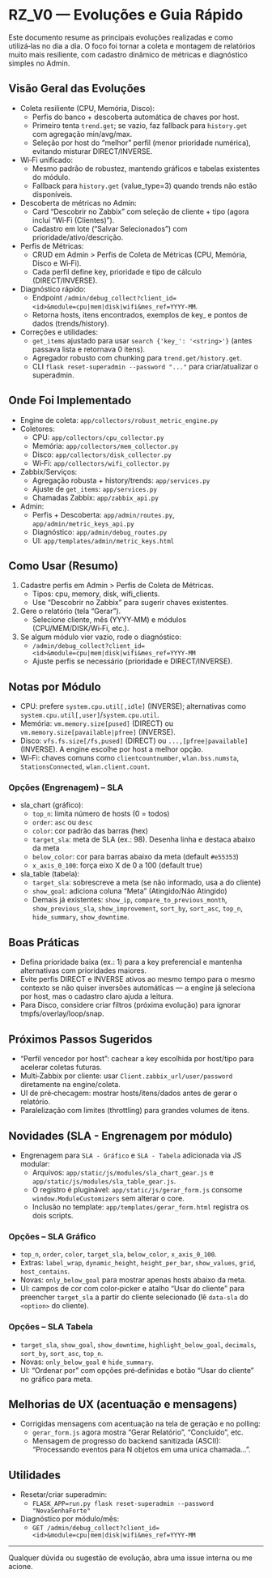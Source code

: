 # RZ_V0 — Evoluções e Guia Rápido

Este documento resume as principais evoluções realizadas e como utilizá‑las no dia a dia. O foco foi tornar a coleta e montagem de relatórios muito mais resiliente, com cadastro dinâmico de métricas e diagnóstico simples no Admin.

## Visão Geral das Evoluções
- Coleta resiliente (CPU, Memória, Disco):
  - Perfis do banco + descoberta automática de chaves por host.
  - Primeiro tenta `trend.get`; se vazio, faz fallback para `history.get` com agregação min/avg/max.
  - Seleção por host do “melhor” perfil (menor prioridade numérica), evitando misturar DIRECT/INVERSE.
- Wi‑Fi unificado:
  - Mesmo padrão de robustez, mantendo gráficos e tabelas existentes do módulo.
  - Fallback para `history.get` (value_type=3) quando trends não estão disponíveis.
- Descoberta de métricas no Admin:
  - Card “Descobrir no Zabbix” com seleção de cliente + tipo (agora inclui “Wi‑Fi (Clientes)”).
  - Cadastro em lote (“Salvar Selecionados”) com prioridade/ativo/descrição.
- Perfis de Métricas:
  - CRUD em Admin > Perfis de Coleta de Métricas (CPU, Memória, Disco e Wi‑Fi).
  - Cada perfil define key, prioridade e tipo de cálculo (DIRECT/INVERSE).
- Diagnóstico rápido:
  - Endpoint `/admin/debug_collect?client_id=<id>&module=cpu|mem|disk|wifi&mes_ref=YYYY-MM`.
  - Retorna hosts, itens encontrados, exemplos de key_ e pontos de dados (trends/history).
- Correções e utilidades:
  - `get_items` ajustado para usar `search {'key_': '<string>'}` (antes passava lista e retornava 0 itens).
  - Agregador robusto com chunking para `trend.get/history.get`.
  - CLI `flask reset-superadmin --password "..."` para criar/atualizar o superadmin.

## Onde Foi Implementado
- Engine de coleta: `app/collectors/robust_metric_engine.py`
- Coletores:
  - CPU: `app/collectors/cpu_collector.py`
  - Memória: `app/collectors/mem_collector.py`
  - Disco: `app/collectors/disk_collector.py`
  - Wi‑Fi: `app/collectors/wifi_collector.py`
- Zabbix/Serviços:
  - Agregação robusta + history/trends: `app/services.py`
  - Ajuste de `get_items`: `app/services.py`
  - Chamadas Zabbix: `app/zabbix_api.py`
- Admin:
  - Perfis + Descoberta: `app/admin/routes.py`, `app/admin/metric_keys_api.py`
  - Diagnóstico: `app/admin/debug_routes.py`
  - UI: `app/templates/admin/metric_keys.html`

## Como Usar (Resumo)
1) Cadastre perfis em Admin > Perfis de Coleta de Métricas.
   - Tipos: cpu, memory, disk, wifi_clients.
   - Use “Descobrir no Zabbix” para sugerir chaves existentes.
2) Gere o relatório (tela “Gerar”).
   - Selecione cliente, mês (YYYY‑MM) e módulos (CPU/MEM/DISK/Wi‑Fi, etc.).
3) Se algum módulo vier vazio, rode o diagnóstico:
   - `/admin/debug_collect?client_id=<id>&module=cpu|mem|disk|wifi&mes_ref=YYYY-MM`
   - Ajuste perfis se necessário (prioridade e DIRECT/INVERSE).

## Notas por Módulo
- CPU: prefere `system.cpu.util[,idle]` (INVERSE); alternativas como `system.cpu.util[,user]`/`system.cpu.util`.
- Memória: `vm.memory.size[pused]` (DIRECT) ou `vm.memory.size[pavailable|pfree]` (INVERSE).
- Disco: `vfs.fs.size[/fs,pused]` (DIRECT) ou `...,[pfree|pavailable]` (INVERSE). A engine escolhe por host a melhor opção.
- Wi‑Fi: chaves comuns como `clientcountnumber`, `wlan.bss.numsta`, `StationsConnected`, `wlan.client.count`.

### Opções (Engrenagem) – SLA
- sla_chart (gráfico):
  - `top_n`: limita número de hosts (0 = todos)
  - `order`: `asc` ou `desc`
  - `color`: cor padrão das barras (hex)
  - `target_sla`: meta de SLA (ex.: 98). Desenha linha e destaca abaixo da meta
  - `below_color`: cor para barras abaixo da meta (default `#e55353`)
  - `x_axis_0_100`: força eixo X de 0 a 100 (default true)
- sla_table (tabela):
  - `target_sla`: sobrescreve a meta (se não informado, usa a do cliente)
  - `show_goal`: adiciona coluna “Meta” (Atingido/Não Atingido)
  - Demais já existentes: `show_ip`, `compare_to_previous_month`, `show_previous_sla`, `show_improvement`, `sort_by`, `sort_asc`, `top_n`, `hide_summary`, `show_downtime`.

## Boas Práticas
- Defina prioridade baixa (ex.: 1) para a key preferencial e mantenha alternativas com prioridades maiores.
- Evite perfis DIRECT e INVERSE ativos ao mesmo tempo para o mesmo contexto se não quiser inversões automáticas — a engine já seleciona por host, mas o cadastro claro ajuda a leitura.
- Para Disco, considere criar filtros (próxima evolução) para ignorar tmpfs/overlay/loop/snap.

## Próximos Passos Sugeridos
- “Perfil vencedor por host”: cachear a key escolhida por host/tipo para acelerar coletas futuras.
- Multi‑Zabbix por cliente: usar `Client.zabbix_url/user/password` diretamente na engine/coleta.
- UI de pré‑checagem: mostrar hosts/itens/dados antes de gerar o relatório.
- Paralelização com limites (throttling) para grandes volumes de itens.

## Novidades (SLA - Engrenagem por módulo)
- Engrenagem para `SLA - Gráfico` e `SLA - Tabela` adicionada via JS modular:
  - Arquivos: `app/static/js/modules/sla_chart_gear.js` e `app/static/js/modules/sla_table_gear.js`.
  - O registro é pluginável: `app/static/js/gerar_form.js` consome `window.ModuleCustomizers` sem alterar o core.
  - Inclusão no template: `app/templates/gerar_form.html` registra os dois scripts.

### Opções – SLA Gráfico
- `top_n`, `order`, `color`, `target_sla`, `below_color`, `x_axis_0_100`.
- Extras: `label_wrap`, `dynamic_height`, `height_per_bar`, `show_values`, `grid`, `host_contains`.
- Novas: `only_below_goal` para mostrar apenas hosts abaixo da meta.
- UI: campos de cor com color‑picker e atalho “Usar do cliente” para preencher `target_sla` a partir do cliente selecionado (lê `data-sla` do `<option>` do cliente).

### Opções – SLA Tabela
- `target_sla`, `show_goal`, `show_downtime`, `highlight_below_goal`, `decimals`, `sort_by`, `sort_asc`, `top_n`.
- Novas: `only_below_goal` e `hide_summary`.
- UI: “Ordenar por” com opções pré‑definidas e botão “Usar do cliente” no gráfico para meta.

## Melhorias de UX (acentuação e mensagens)
- Corrigidas mensagens com acentuação na tela de geração e no polling:
  - `gerar_form.js` agora mostra “Gerar Relatório”, “Concluído”, etc.
  - Mensagem de progresso do backend sanitizada (ASCII): “Processando eventos para N objetos em uma unica chamada...”.

## Utilidades
- Resetar/criar superadmin:
  - `FLASK_APP=run.py flask reset-superadmin --password "NovaSenhaForte"`
- Diagnóstico por módulo/mês:
  - `GET /admin/debug_collect?client_id=<id>&module=cpu|mem|disk|wifi&mes_ref=YYYY-MM`

---
Qualquer dúvida ou sugestão de evolução, abra uma issue interna ou me acione.
